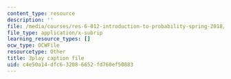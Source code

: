 ```yaml
---
content_type: resource
description: ''
file: /media/courses/res-6-012-introduction-to-probability-spring-2018/c4e50a14dfc632086652fd760ef50883_iUF135CGTeI.srt
file_type: application/x-subrip
learning_resource_types: []
ocw_type: OCWFile
resourcetype: Other
title: 3play caption file
uid: c4e50a14-dfc6-3208-6652-fd760ef50883
---
```

